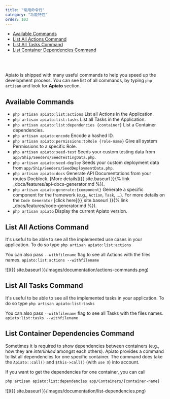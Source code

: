 ```yaml
---
title: "常用命令行"
category: "功能特性"
order: 103
---
```


- [Available Commands](#available-commands)
- [List All Actions Command](#list-all-actions-command)
- [List All Tasks Command](#list-all-tasks-command)
- [List Container Dependencies Command](#list-container-dependencies-command)

<br>
<br>

Apiato is shipped with many useful commands to help you speed up the development process.
You can see list of all commands, by typing `php artisan` and look for **Apiato** section.

<a name="available-commands"></a>
## Available Commands

- `php artisan apiato:list:actions` List all Actions in the Application.
- `php artisan apiato:list:tasks` List all Tasks in the Application.
- `php artisan apiato:list:dependencies {container}` List a Container dependencies.
- `php artisan apiato:encode` Encode a hashed ID.
- `php artisan apiato:permissions:toRole {role-name}` Give all system Permissions to a specific Role.
- `php artisan apiato:seed-test` Seeds your custom testing data from `app/Ship/Seeders/SeedTestingData.php`.
- `php artisan apiato:seed-deploy` Seeds your custom deployment data from `app/Ship/Seeders/SeedDeploymentData.php`.
- `php artisan apiato:docs` Generate API Documentations from your routes Docblock. [More details]({{ site.baseurl }}{% link _docs/features/api-docs-generator.md %}).
- `php artisan apiato:generate:{component}` Generate a specific component for the framework (e.g., `Action`, `Task`, ...). For more details on the `Code Generator` [click here]({{ site.baseurl }}{% link _docs/features/code-generator.md %}).
- `php artisan apiato` Display the current Apiato version.


<a name="list-all-actions-command"></a>
## List All Actions Command

It's useful to be able to see all the implemented use cases in your application. To do so type
`php artisan apiato:list:actions`

You can also pass `--withfilename` flag to see all Actions with the files names.
`apiato:list:actions --withfilename`

![]({{ site.baseurl }}/images/documentation/actions-commands.png)

<a name="list-all-tasks-command"></a>
## List All Tasks Command

It's useful to be able to see all the implemented tasks in your application. To do so type
`php artisan apiato:list:tasks`

You can also pass `--withfilename` flag to see all Tasks with the files names.
`apiato:list:tasks --withfilename`

<a name="list-container-dependencies-command"></a>
## List Container Dependencies Command

Sometimes it is required to show dependencies between containers (e.g., how they are _interlinked_ amongst each others).
Apiato provides a command to list all dependencies for one specific container. The command does take the `Apiato::call()` and `$this->call()` (with `use X`) into account.

If you want to get the dependencies for one container, you can call

```bash
php artisan apiato:list:dependencies app/Containers/{container-name}
```

![]({{ site.baseurl }}/images/documentation/list-dependencies.png)

